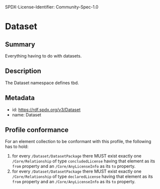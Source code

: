SPDX-License-Identifier: Community-Spec-1.0

# Dataset

## Summary

Everything having to do with datasets.

## Description

The Dataset namespace defines tbd.

## Metadata

- id: https://rdf.spdx.org/v3/Dataset
- name: Dataset

## Profile conformance

For an element collection to be conformant with this profile,
the following has to hold:

1. for every `/Dataset/DatasetPackage` there MUST exist exactly one `/Core/Relationship`
   of type `concludedLicense` having that element as its `from` property
   and an `/Core/AnyLicenseInfo` as its `to` property.
2. for every `/Dataset/DatasetPackage` there MUST exist exactly one `/Core/Relationship`
   of type `declaredLicense` having that element as its `from` property
   and an `/Core/AnyLicenseInfo` as its `to` property.
